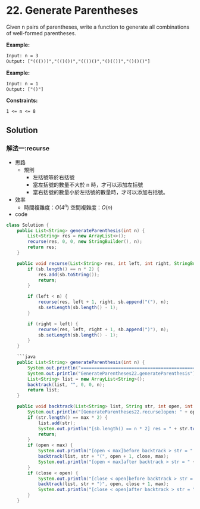 # 22. Generate Parentheses

Given n pairs of parentheses, write a function to generate all combinations of well-formed parentheses.

**Example:**

```txt
Input: n = 3
Output: ["((()))","(()())","(())()","()(())","()()()"]
```

**Example:**

```txt
Input: n = 1
Output: ["()"]
```

**Constraints:**

```txt
1 <= n <= 8
```

## Solution

### 解法一:recurse

- 思路
  - 規則
    - 左括號等於右括號
    - 當左括號的數量不大於 n 時，才可以添加左括號
    - 當右括號的數量小於左括號的數量時，才可以添加右括號。
- 效率
  - 時間複雜度：$O(4^n)$
    空間複雜度：$O(n)$
- code

````java
class Solution {
    public List<String> generateParenthesis(int n) {
        List<String> res = new ArrayList<>();
        recurse(res, 0, 0, new StringBuilder(), n);
        return res;
    }

    public void recurse(List<String> res, int left, int right, StringBuilder sb, int n) {
        if (sb.length() == n * 2) {
            res.add(sb.toString());
            return;
        }

        if (left < n) {
            recurse(res, left + 1, right, sb.append("("), n);
            sb.setLength(sb.length() - 1);
        }

        if (right < left) {
            recurse(res, left, right + 1, sb.append(")"), n);
            sb.setLength(sb.length() - 1);
        }
    }

    ```java
    public List<String> generateParenthesis(int n) {
        System.out.println("===================================================");
        System.out.println("GenerateParentheses22.generateParenthesis");
        List<String> list = new ArrayList<String>();
        backtrack(list, "", 0, 0, n);
        return list;
    }

    public void backtrack(List<String> list, String str, int open, int close, int max) {
        System.out.println("[GenerateParentheses22.recurse]open: " + open + ", close: " + close + ", str: " + str.toString() + ", max: " + max);
        if (str.length() == max * 2) {
            list.add(str);
            System.out.println("[sb.length() == n * 2] res = " + str.toString());
            return;
        }
        if (open < max) {
            System.out.println("[open < max]before backtrack > str = " + str);
            backtrack(list, str + "(", open + 1, close, max);
            System.out.println("[open < max]after backtrack > str = " + str);
        }
        if (close < open) {
            System.out.println("[close < open]before backtrack > str = " + str);
            backtrack(list, str + ")", open, close + 1, max);
            System.out.println("[close < open]after backtrack > str = " + str);
        }
    }
````
